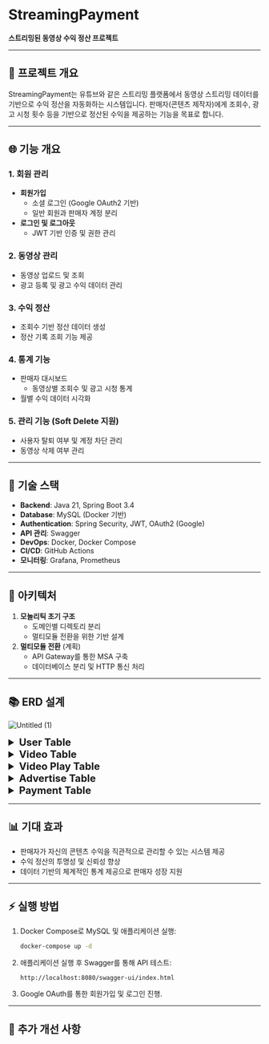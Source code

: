 # StreamingPayment

**스트리밍된 동영상 수익 정산 프로젝트**

---

## 🚀 **프로젝트 개요**
StreamingPayment는 유튜브와 같은 스트리밍 플랫폼에서 동영상 스트리밍 데이터를 기반으로 수익 정산을 자동화하는 시스템입니다. 판매자(콘텐츠 제작자)에게 조회수, 광고 시청 횟수 등을 기반으로 정산된 수익을 제공하는 기능을 목표로 합니다.

---

## 🌐 **기능 개요**
### 1. **회원 관리**
- **회원가입**
  - 소셜 로그인 (Google OAuth2 기반)
  - 일반 회원과 판매자 계정 분리
- **로그인 및 로그아웃**
  - JWT 기반 인증 및 권한 관리

### 2. **동영상 관리**
- 동영상 업로드 및 조회
- 광고 등록 및 광고 수익 데이터 관리

### 3. **수익 정산**
- 조회수 기반 정산 데이터 생성
- 정산 기록 조회 기능 제공

### 4. **통계 기능**
- 판매자 대시보드
  - 동영상별 조회수 및 광고 시청 통계
- 월별 수익 데이터 시각화

### 5. **관리 기능** (Soft Delete 지원)
- 사용자 탈퇴 여부 및 계정 차단 관리
- 동영상 삭제 여부 관리

---

## 🔧 **기술 스택**
- **Backend**: Java 21, Spring Boot 3.4
- **Database**: MySQL (Docker 기반)
- **Authentication**: Spring Security, JWT, OAuth2 (Google)
- **API 관리**: Swagger
- **DevOps**: Docker, Docker Compose
- **CI/CD**: GitHub Actions
- **모니터링**: Grafana, Prometheus

---

## 🔄 **아키텍처**
1. **모놀리틱 초기 구조**
   - 도메인별 디렉토리 분리
   - 멀티모듈 전환을 위한 기반 설계
2. **멀티모듈 전환** (계획)
   - API Gateway를 통한 MSA 구축
   - 데이터베이스 분리 및 HTTP 통신 처리

---

## 📚 **ERD 설계**

![Untitled (1)](https://github.com/user-attachments/assets/462149fc-5a50-4e22-aad4-865960816e9e)

<details>
<summary style="font-size: 20px; font-weight: bold;">User Table</summary>
  <div markdown="1" style="font-size: 14px;"> <br/>
  
  **설명**: 사용자 정보 및 인증 관리를 위한 테이블

  | 컬럼명       | 타입               | 설명                          |
  |--------------|--------------------|-------------------------------|
  | id           | int [PK, Auto-Increment] | 사용자 ID (Primary Key)         |
  | username     | varchar(255)      | 사용자의 고유 이름              |
  | email        | varchar(255)      | 사용자의 이메일 주소 (고유값)     |
  | social_type  | varchar(255)      | 소셜 로그인 유형            |
  | role         | enum('USER', 'CREATOR') | 사용자 권한 (일반 사용자 또는 콘텐츠 제작자) |
  | created_at   | datetime          | 가입한 날짜                    |
  | updated_at   | datetime          | 마지막 업데이트 날짜             |

  </div>
</details>

<details>
<summary style="font-size: 20px; font-weight: bold;">Video Table</summary>
  <div markdown="1" style="font-size: 14px;"> <br/>
  
 **설명**: 동영상 정보를 관리하는 테이블

  | 컬럼명       | 타입               | 설명                          |
  |--------------|--------------------|-------------------------------|
  | id           | int [PK, Auto-Increment] | 동영상 ID (Primary Key)         |
  | user_id      | int [FK > user.id] | 동영상을 업로드한 사용자 ID       |
  | title        | varchar(255)      | 동영상 제목                    |
  | length       | int               | 동영상 길이 (초 단위)            |
  | description  | text              | 동영상 설명                    |
  | created_at   | datetime          | 동영상 등록일                  |
  | updated_at   | datetime          | 마지막 수정일                  |

  </div>
</details>

<details>
<summary style="font-size: 20px; font-weight: bold;">Video Play Table</summary>
  <div markdown="1" style="font-size: 14px;"> <br/>
  
 **설명**: 동영상 재생 기록을 저장하는 테이블

  | 컬럼명       | 타입               | 설명                          |
  |--------------|--------------------|-------------------------------|
  | id           | int [PK, Auto-Increment] | 재생 기록 ID (Primary Key)       |
  | user_id      | int [FK > user.id] | 동영상을 재생한 사용자 ID        |
  | video_id     | int [FK > video.id]| 재생된 동영상 ID                |
  | play_start   | datetime          | 재생 시작 시간                  |
  | play_end     | datetime          | 재생 종료 시간                  |
  | play_duration| int               | 재생 시간 (초 단위)             |
  | created_at   | datetime          | 기록 생성일                    |

  </div>
</details>

<details>
<summary style="font-size: 20px; font-weight: bold;">Advertise Table</summary>
  <div markdown="1" style="font-size: 14px;"> <br/>
  
 **설명**: 광고 정보를 관리하는 테이블

  | 컬럼명       | 타입               | 설명                          |
  |--------------|--------------------|-------------------------------|
  | id           | int [PK, Auto-Increment] | 광고 ID (Primary Key)          |
  | video_id     | int [FK > video.id]| 동영상 ID (Foreign Key)        |
  | created_at   | datetime          | 광고 등록일                   |
  | updated_at   | datetime          | 광고 수정일                   |

  </div>
</details>

<details>
<summary style="font-size: 20px; font-weight: bold;">Payment Table</summary>
  <div markdown="1" style="font-size: 14px;"> <br/>
  
 **설명**: 정산 정보를 관리하는 테이블

  | 컬럼명       | 타입               | 설명                          |
  |--------------|--------------------|-------------------------------|
  | id           | int [PK, Auto-Increment] | 정산 ID (Primary Key)          |
  | user_id      | int [FK > user.id] | 사용자 ID (Foreign Key)        |
  | video_id     | int [FK > video.id]| 동영상 ID (Foreign Key)        |
  | revenue      | decimal(10,2)     | 정산 금액                     |
  | view_count   | bigint            | 정산시 조회수                     |
  | payment_date | date              | 정산 날짜                     |
  | created_at   | datetime          | 기록 생성일                   |
  | updated_at   | datetime          | 정산 기록 수정일                     |

  </div>
</details>

---

## 📊 **기대 효과**
- 판매자가 자신의 콘텐츠 수익을 직관적으로 관리할 수 있는 시스템 제공
- 수익 정산의 투명성 및 신뢰성 향상
- 데이터 기반의 체계적인 통계 제공으로 판매자 성장 지원

---

## ⚡ **실행 방법**
1. Docker Compose로 MySQL 및 애플리케이션 실행:
   ```bash
   docker-compose up -d
   ```

2. 애플리케이션 실행 후 Swagger를 통해 API 테스트:
   ```bash
   http://localhost:8080/swagger-ui/index.html
   ```

3. Google OAuth를 통한 회원가입 및 로그인 진행.

---

## 🔎 **추가 개선 사항**
